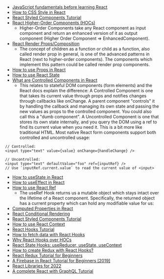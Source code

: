 - [JavaScript fundamentals before learning React](https://www.robinwieruch.de/javascript-fundamentals-react-requirements/)
- [How to CSS Style in React](https://www.robinwieruch.de/react-css-styling/)
- [React Styled Components Tutorial](https://www.robinwieruch.de/react-styled-components/)
- [React Higher-Order Components (HOCs)](https://www.robinwieruch.de/react-higher-order-components/)
  - Higher-Order Components take any React component as input component and return an enhanced version of it as output component (Higher Order Component => EnhancedComponent).
- [React Render Props/Composition](https://www.robinwieruch.de/react-render-props/)
  - The concept of children as a function or child as a function, also called render prop in general, is one of the advanced patterns in React (next to higher-order components). The components which implement this pattern could be called render prop components.
- [How to use Props in React](https://www.robinwieruch.de/react-pass-props-to-component/)
- [How to use React State](https://www.robinwieruch.de/react-state/)
- [What are Controlled Components in React](https://www.robinwieruch.de/react-controlled-components/)
  - This relates to stateful DOM components (form elements) and the React docs explain the difference:
A Controlled Component is one that takes its current value through props and notifies changes through callbacks like onChange. A parent component "controls" it by handling the callback and managing its own state and passing the new values as props to the controlled component. You could also call this a "dumb component".
A Uncontrolled Component is one that stores its own state internally, and you query the DOM using a ref to find its current value when you need it. This is a bit more like traditional HTML.
Most native React form components support both controlled and uncontrolled usage:

```
// Controlled:
<input type="text" value={value} onChange={handleChange} />

// Uncontrolled:
<input type="text" defaultValue="foo" ref={inputRef} />
// Use `inputRef.current.value` to read the current value of <input>
```
- [How to useState in React](https://www.robinwieruch.de/react-usestate-hook/)
- [How to useEffect in React](https://www.robinwieruch.de/react-useeffect-hook/)
- [How to use React Ref](https://www.robinwieruch.de/react-ref/)
  - The useRef Hook returns us a mutable object which stays intact over the lifetime of a React component. Specifically, the returned object has a current property which can hold any modifiable value for us:
- [Computed Properties in React](https://www.robinwieruch.de/react-computed-properties/)
- [React Conditional Rendering](https://www.robinwieruch.de/conditional-rendering-react/)
- [React Styled Components Tutorial](https://www.robinwieruch.de/react-styled-components/)
- [How to use React Context](https://www.robinwieruch.de/react-context/)
- [React Hooks Tutorial](https://www.robinwieruch.de/react-hooks/)
- [How to fetch data with React Hooks](https://www.robinwieruch.de/react-hooks-fetch-data/)
- [Why React Hooks over HOCs](https://www.robinwieruch.de/react-hooks-higher-order-components/)
- [React State Hooks: useReducer, useState, useContext](https://www.robinwieruch.de/react-state-usereducer-usestate-usecontext/)
- [How to create Redux with React Hooks?](https://www.robinwieruch.de/redux-with-react-hooks/)
- [React Redux Tutorial for Beginners](https://www.robinwieruch.de/react-redux-tutorial/)
- [A Firebase in React Tutorial for Beginners [2019]](https://www.robinwieruch.de/complete-firebase-authentication-react-tutorial/)
- [React Libraries for 2022](https://www.robinwieruch.de/react-libraries/)
- [A complete React with GraphQL Tutorial](https://www.robinwieruch.de/react-with-graphql-tutorial/)
